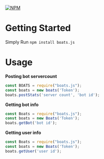 [![NPM](https://nodei.co/npm/boats.js.png?downloads=true&downloadRank=true&stars=true)](https://nodei.co/npm/boats.js/)

# Getting Started
Simply Run `npm install boats.js`

# Usage

**Posting bot servercount**

```js
const BOATS = require("boats.js");
const boats = new boats('Token');
boats.postStats('server count', 'bot id');
```

**Getting bot info**

```js
const Boats = require("boats.js");
const boats = new Boats('Token');
boats.getBot('bot id');
```

**Getting user info**

```js
const Boats = require("boats.js");
const boats = new Boats('Token');
boats.getUser('user id');
```
